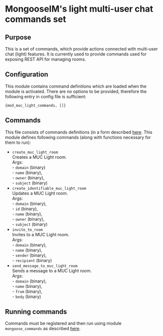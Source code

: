 # MongooseIM's light multi-user chat commands set

## Purpose
This is a set of commands, which provide actions connected with multi-user chat (light) features.
It is currently used to provide commands used for exposing REST API for managing rooms.

## Configuration
This module contains command definitions which are loaded when the module is activated.
There are no options to be provided, therefore the following entry in config file is sufficient:

```
{mod_muc_light_commands, []}
```

## Commands
This file consists of commands definitions (in a form described [here](http://mongooseim.readthedocs.io/en/latest/modules/mod_commands/).
This module defines following commands (along with functions necessary for them to run):
+ `create_muc_light_room`  
Creates a MUC Light room.  
    Args:  
          - `domain` (binary)  
          - `name`  (binary),  
          - `owner` (binary),  
          - `subject` (binary)  
+ `create_identifiable_muc_light_room`  
Updates a MUC Light room.  
    Args:  
          - `domain` (binary),  
          - `id` (binary),  
          - `name` (binary),  
          - `owner` (binary),  
          - `subject` (binary)  
+ `invite_to_room`  
    Invites to a MUC Light room.  
    Args:  
        - `domain` (binary),  
        - `name` (binary),  
        - `sender` (binary),  
        - `recipient` (binary)  
+ `send_message_to_muc_light_room`  
Sends a message to a MUC Light room.  
    Args:  
          - `domain` (binary),  
          - `name` (binary),  
          - `from` (binary),  
          - `body` (binary)  

## Running commands
Commands must be registered and then run using module `mongoose_commands`
as described [here](http://mongooseim.readthedocs.io/en/latest/modules/mod_commands/).
